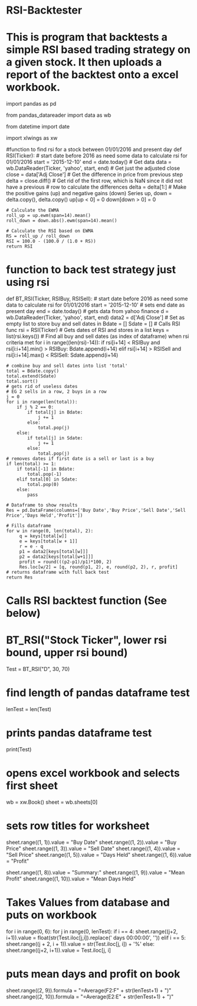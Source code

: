 # RSI-Backtester
# This is program that backtests a simple RSI based trading strategy on a given stock. It then uploads a report of the backtest onto a excel workbook.

import pandas as pd

from pandas_datareader import data as wb

from datetime import date

import xlwings as xw


#function to find rsi for a stock between 01/01/2016 and present day
def RSI(Ticker):
    # start date before 2016 as need some data to calculate rsi for 01/01/2016
    start = '2015-12-10'
    end = date.today()
    # Get data
    data = wb.DataReader(Ticker, 'yahoo', start, end)
    # Get just the adjusted close
    close = data['Adj Close']
    # Get the difference in price from previous step
    delta = close.diff()
    # Get rid of the first row, which is NaN since it did not have a previous
    # row to calculate the differences
    delta = delta[1:]
    # Make the positive gains (up) and negative gains (down) Series
    up, down = delta.copy(), delta.copy()
    up[up < 0] = 0
    down[down > 0] = 0

    # Calculate the EWMA
    roll_up = up.ewm(span=14).mean()
    roll_down = down.abs().ewm(span=14).mean()

    # Calculate the RSI based on EWMA
    RS = roll_up / roll_down
    RSI = 100.0 - (100.0 / (1.0 + RS))
    return RSI


# function to back test strategy just using rsi
def BT_RSI(Ticker, RSIBuy, RSISell):
    # start date before 2016 as need some data to calculate rsi for 01/01/2016
    start = '2015-12-10'
    # sets end date as present day
    end = date.today()
    # gets data from yahoo finance
    d = wb.DataReader(Ticker, 'yahoo', start, end)
    data2 = d['Adj Close']
    # Set as empty list to store buy and sell dates in
    Bdate = []
    Sdate = []
    # Calls RSI func
    rsi = RSI(Ticker)
    # Gets dates of RSI and stores in a list
    keys = list(rsi.keys())
    # Find all buy and sell dates (as index of dataframe) when rsi criteria met
    for i in range((len(rsi)-14)):
        if rsi[i+14] < RSIBuy and rsi[i:i+14].min() > RSIBuy:
            Bdate.append(i+14)
        elif rsi[i+14] > RSISell and rsi[i:i+14].max() < RSISell:
            Sdate.append(i+14)

    # combine buy and sell dates into list 'total'
    total = Bdate.copy()
    total.extend(Sdate)
    total.sort()
    # gets rid of useless dates
    # EG 2 sells in a row, 2 buys in a row
    j = 0
    for i in range(len(total)):
        if j % 2 == 0:
            if total[j] in Bdate:
                j += 1
            else:
                total.pop(j)
        else:
            if total[j] in Sdate:
                j += 1
            else:
                total.pop(j)
    # removes dates if first date is a sell or last is a buy
    if len(total) >= 1:
        if total[-1] in Bdate:
            total.pop(-1)
        elif total[0] in Sdate:
            total.pop(0)
        else:
            pass

    # Dataframe to show results
    Res = pd.DataFrame(columns=['Buy Date','Buy Price','Sell Date','Sell Price','Days Held','Profit'])

    # Fills dataframe
    for w in range(0, len(total), 2):
         q = keys[total[w]]
         e = keys[total[w + 1]]
         r = e - q
         p1 = data2[keys[total[w]]]
         p2 = data2[keys[total[w+1]]]
         profit = round(((p2-p1)/p1)*100, 2)
         Res.loc[w/2] = [q, round(p1, 2), e, round(p2, 2), r, profit]
    # returns dataframe with full back test
    return Res






# Calls RSI backtest function (See below)
# BT_RSI("Stock Ticker", lower rsi bound, upper rsi bound)
Test = BT_RSI("D", 30, 70)
# find length of pandas dataframe test
lenTest = len(Test)
# prints pandas dataframe test
print(Test)
# opens excel workbook and selects first sheet
wb = xw.Book()
sheet = wb.sheets[0]

# sets row titles for worksheet
sheet.range((1, 1)).value = "Buy Date"
sheet.range((1, 2)).value = "Buy Price"
sheet.range((1, 3)).value = "Sell Date"
sheet.range((1, 4)).value = "Sell Price"
sheet.range((1, 5)).value = "Days Held"
sheet.range((1, 6)).value = "Profit"

sheet.range((1, 8)).value = "Summary:"
sheet.range((1, 9)).value = "Mean Profit"
sheet.range((1, 10)).value = "Mean Days Held"


# Takes Values from database and puts on workbook
for i in range(0, 6):
    for j in range(0, lenTest):
        if i == 4:
            sheet.range((j+2, i+1)).value = float(str(Test.iloc[j,i]).replace(' days 00:00:00', ''))
        elif i == 5:
            sheet.range((j + 2, i + 1)).value = str(Test.iloc[j, i]) + '%'
        else:
            sheet.range((j+2, i+1)).value = Test.iloc[j, i]

# puts mean days and profit on book
sheet.range((2, 9)).formula = "=Average(F2:F" + str(lenTest+1) + ")"
sheet.range((2, 10)).formula = "=Average(E2:E" + str(lenTest+1) + ")"

